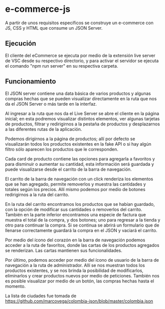 # e-commerce-js

A partir de unos requisitos específicos se construye un e-commerce con JS, CSS y HTML que consume un JSON Server.

## Ejecución

El cliente del eCommerce se ejecuta por medio de la extensión live server de VSC desde su respectivo directorio, y para activar el servidor se ejecuta el comando "npm run server" en su respectiva carpeta.

## Funcionamiento

El JSON server contiene una data básica de varios productos y algunas compras hechas que se pueden visualizar directamente en la ruta que nos da el JSON Server o más tarde en la interfaz.

Al ingresar a la ruta que nos da el Live Server se abre el cliente en la página inicial; en esta podremos visualizar distintos elementos, ver algunas tarjetas de productos, filtrar y redirigirnos a la pestaña de productos y desplazarnos a las diferentes rutas de la aplicación.

Podemos dirigirnos a la página de productos; allí por defecto se visualizarán todos los productos existentes en la fake API o si hay algún filtro sólo aparecen los productos que le corresponden.

Cada card de producto contiene las opciones para agregarla a favoritos y para disminuir o aumentar su cantidad, esta información será guardada y puede visualizarse desde el carrito de la barra de navegación.

El carrito de la barra de navegación con un click renderiza los elementos que se han agregado, permite removerlos y muestra las cantidades y totales según los precios. Allí mismo podemos por medio de botones redirigirnos a la ruta del carrito.

En la ruta del carrito encontramos los productos que se habían guardado, con la opción de modificar sus cantidades o removerlos del carrito. También en la parte inferior encontramos una especie de factura que muestra el total de la compra, y dos botones; uno para regresar a la tienda y otro para continuar la compra. Si se continua se abrirá un formulario que de llenarse correctamente guardará la compra en el JSON y vaciará el carrito.

Por medio del ícono del corazón en la barra de navegación podemos acceder a la ruta de favoritos, donde las cartas de los productos agregados se renderizan. Las cartas mantienen sus funcionalidades.

Por último, podemos acceder por medio del ícono de usuario de la barra de navegación a la ruta de administrador. Allí se nos muestran todos los productos existentes, y se nos brinda la posibilidad de modificarlos, eliminarlos y crear productos nuevos por medio de peticiones. También nos es posible visualizar por medio de un botón, las compras hechas hasta el momento.

La lista de ciudades fue tomada de https://github.com/marcovega/colombia-json/blob/master/colombia.json

